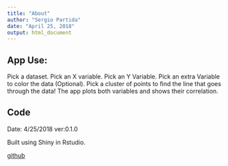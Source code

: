 ```yaml
---
title: "About"
author: "Sergio Partida"
date: "April 25, 2018"
output: html_document
---
```

## App Use:
Pick a dataset.
Pick an X variable.
Pick an Y Variable.
Pick an extra Variable to color the data (Optional).
Pick a cluster of points to find the line that goes through the data!
The app plots both variables and shows their correlation.




## Code

Date: 4/25/2018 ver:0.1.0

Built using Shiny in Rstudio.

[github](https://github.com/SergioAPH/ExploratoryPairsJH)

